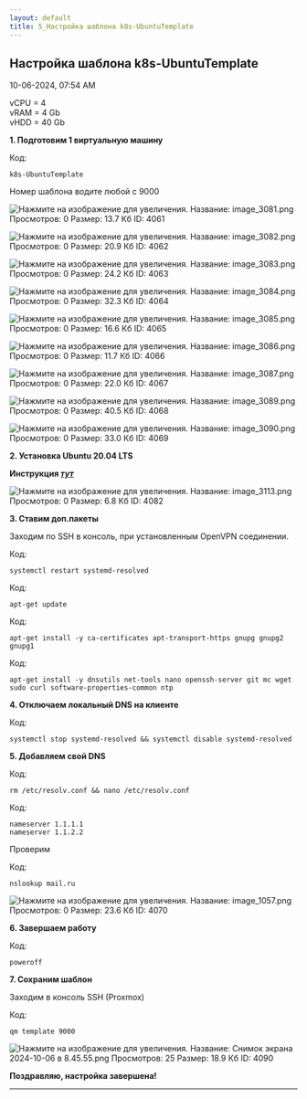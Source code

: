 ```yaml
---
layout: default
title: 5_Настройка шаблона k8s-UbuntuTemplate
---
```



##  Настройка шаблона k8s-UbuntuTemplate 

10-06-2024, 07:54 AM

  
vCPU = 4  
vRAM = 4 Gb  
vHDD = 40 Gb  
  
**1\. Подготовим 1 виртуальную машину**  
  


Код:
    
    
    k8s-UbuntuTemplate

Номер шаблона водите любой с 9000  
  
![Нажмите на изображение для увеличения.  Название:	image_3081.png Просмотров:	0 Размер:	13.7 Кб ID:	4061](images\\img_4061_1728104068.jpg)  
  
![Нажмите на изображение для увеличения.  Название:	image_3082.png Просмотров:	0 Размер:	20.9 Кб ID:	4062](images\\img_4062_1728104157.jpg)  
  
![Нажмите на изображение для увеличения.  Название:	image_3083.png Просмотров:	0 Размер:	24.2 Кб ID:	4063](images\\img_4063_1728104240.jpg)  
  
![Нажмите на изображение для увеличения.  Название:	image_3084.png Просмотров:	0 Размер:	32.3 Кб ID:	4064](images\\img_4064_1728104386.jpg)  
  
![Нажмите на изображение для увеличения.  Название:	image_3085.png Просмотров:	0 Размер:	16.6 Кб ID:	4065](images\\img_4065_1728104451.jpg)  
  
![Нажмите на изображение для увеличения.  Название:	image_3086.png Просмотров:	0 Размер:	11.7 Кб ID:	4066](images\\img_4066_1728104512.jpg)  
  
![Нажмите на изображение для увеличения.  Название:	image_3087.png Просмотров:	0 Размер:	22.0 Кб ID:	4067](images\\img_4067_1728104593.jpg)  
  
![Нажмите на изображение для увеличения.  Название:	image_3089.png Просмотров:	0 Размер:	40.5 Кб ID:	4068](images\\img_4068_1728105067.jpg)  
  
![Нажмите на изображение для увеличения.  Название:	image_3090.png Просмотров:	0 Размер:	33.0 Кб ID:	4069](images\\img_4069_1728105176.jpg)  
  
  
**2\. Установка Ubuntu 20.04 LTS**  
  
**Инструкция _[тут](https://forum.kubeadm.ru/node/397)_**  
  
![Нажмите на изображение для увеличения.  Название:	image_3113.png Просмотров:	0 Размер:	6.8 Кб ID:	4082](images\\img_4082_1728192161.jpg)  
  
**3\. Ставим доп.пакеты**  
  
Заходим по SSH в консоль, при установленным OpenVPN соединении.  
  


Код:
    
    
    systemctl restart systemd-resolved

Код:
    
    
    apt-get update

Код:
    
    
    apt-get install -y ca-certificates apt-transport-https gnupg gnupg2 gnupg1

Код:
    
    
    apt-get install -y dnsutils net-tools nano openssh-server git mc wget sudo curl software-properties-common ntp

**4\. Отключаем локальный DNS на клиенте**  
  


Код:
    
    
    systemctl stop systemd-resolved && systemctl disable systemd-resolved

**5\. Добавляем свой DNS**  
  


Код:
    
    
    rm /etc/resolv.conf && nano /etc/resolv.conf

Код:
    
    
    nameserver 1.1.1.1
    nameserver 1.1.2.2

Проверим  
  


Код:
    
    
    nslookup mail.ru

![Нажмите на изображение для увеличения.  Название:	image_1057.png Просмотров:	0 Размер:	23.6 Кб ID:	4070](images\\img_4070_1682517568.jpg)  
  
**6\. Завершаем работу**  
  


Код:
    
    
    poweroff

**7\. Сохраним шаблон**  
  
Заходим в консоль SSH (Proxmox)  
  


Код:
    
    
    qm template 9000

![Нажмите на изображение для увеличения.  Название:	Снимок экрана 2024-10-06 в 8.45.55.png Просмотров:	25 Размер:	18.9 Кб ID:	4090](images\\img_4090_1728193597.jpg)  
  
  
**Поздравляю, настройка завершена!**


---

